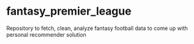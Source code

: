 # fantasy_premier_league
Repository to fetch, clean, analyze fantasy football data to come up with personal recommender solution
